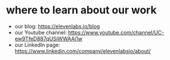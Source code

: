 # where to learn about our work

* our blog: https://elevenlabs.io/blog
* our Youtube channel: https://www.youtube.com/channel/UC-ew9TfeD887qUSiWWAAj1w
* our LinkedIn page: https://www.linkedin.com/company/elevenlabsio/about/
